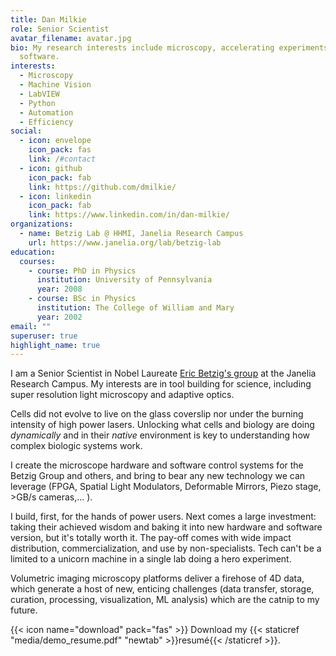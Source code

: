 ```yaml
---
title: Dan Milkie
role: Senior Scientist
avatar_filename: avatar.jpg
bio: My research interests include microscopy, accelerating experiments with
  software.
interests:
  - Microscopy
  - Machine Vision
  - LabVIEW
  - Python
  - Automation
  - Efficiency
social:
  - icon: envelope
    icon_pack: fas
    link: /#contact
  - icon: github
    icon_pack: fab
    link: https://github.com/dmilkie/
  - icon: linkedin
    icon_pack: fab
    link: https://www.linkedin.com/in/dan-milkie/
organizations:
  - name: Betzig Lab @ HHMI, Janelia Research Campus
    url: https://www.janelia.org/lab/betzig-lab
education:
  courses:
    - course: PhD in Physics
      institution: University of Pennsylvania
      year: 2008
    - course: BSc in Physics
      institution: The College of William and Mary
      year: 2002
email: ""
superuser: true
highlight_name: true
---
```

I am a Senior Scientist in Nobel Laureate [Eric Betzig's group](https://www.janelia.org/lab/betzig-lab) at the Janelia Research Campus.  My interests are in tool building for science, including super resolution light microscopy and adaptive optics.

Cells did not evolve to live on the glass coverslip nor under the burning intensity of high power lasers. Unlocking what cells and biology are doing *dynamically* and in their *native* environment is key to understanding how complex biologic systems work.  

I create the microscope hardware and software control systems for the Betzig Group and others, and bring to bear any new technology we can leverage (FPGA, Spatial Light Modulators, Deformable Mirrors, Piezo stage, >GB/s cameras,... ).  

I build, first, for the hands of power users. Next comes a large investment: taking their achieved wisdom and baking it into new hardware and software version, but it's totally worth it.  The pay-off comes with wide impact distribution, commercialization, and use by non-specialists.  Tech can't be a limited to a unicorn machine in a single lab doing a hero experiment.

Volumetric imaging microscopy platforms deliver a firehose of 4D data, which generate a host of new, enticing challenges (data transfer, storage, curation, processing, visualization, ML analysis) which are the catnip to my future.

{{< icon name="download" pack="fas" >}} Download my {{< staticref "media/demo_resume.pdf" "newtab" >}}resumé{{< /staticref >}}.
